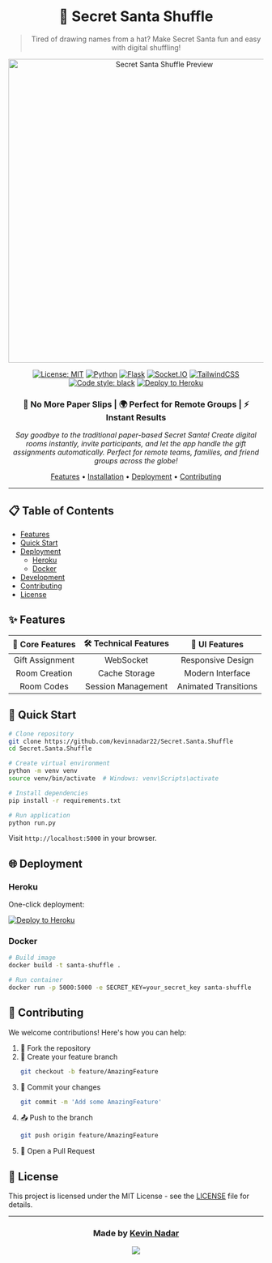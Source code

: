 <div align="center">

# 🎅 Secret Santa Shuffle

> Tired of drawing names from a hat? Make Secret Santa fun and easy with digital shuffling!

<img src="https://cdn.elearningindustry.com/wp-content/uploads/2021/11/shutterstock_1820896832.jpg" alt="Secret Santa Shuffle Preview" width="600"/>

[![License: MIT](https://img.shields.io/badge/License-MIT-yellow.svg)](https://opensource.org/licenses/MIT)
[![Python](https://img.shields.io/badge/Python-3.8+-blue?logo=python)](https://www.python.org/downloads/)
[![Flask](https://img.shields.io/badge/Flask-2.0+-green?logo=flask)](https://flask.palletsprojects.com/)
[![Socket.IO](https://img.shields.io/badge/Socket.IO-4.0+-black?logo=socket.io)](https://socket.io/)
[![TailwindCSS](https://img.shields.io/badge/TailwindCSS-3.0-blue?logo=tailwind-css)](https://tailwindcss.com/)
[![Code style: black](https://img.shields.io/badge/code%20style-black-000000.svg)](https://github.com/psf/black)
[![Deploy to Heroku](https://www.herokucdn.com/deploy/button.svg)](https://heroku.com/deploy?template=https://github.com/kevinnadar22/Secret.Santa.Shuffle)

### 🎯 No More Paper Slips | 🌍 Perfect for Remote Groups | ⚡ Instant Results

*Say goodbye to the traditional paper-based Secret Santa! Create digital rooms instantly, invite participants, and let the app handle the gift assignments automatically. Perfect for remote teams, families, and friend groups across the globe!*

[Features](#-features) •
[Installation](#-installation) •
[Deployment](#-deployment) •
[Contributing](#-contributing)

</div>

---

## 📋 Table of Contents
- [Features](#-features)
- [Quick Start](#-quick-start)
- [Deployment](#-deployment)
  - [Heroku](#heroku)
  - [Docker](#docker)
- [Development](#-development)
- [Contributing](#-contributing)
- [License](#-license)

## ✨ Features

<div align="center">

| 🎯 Core Features | 🛠️ Technical Features | 🎨 UI Features |
|:---------------:|:--------------------:|:-------------:|
| Gift Assignment | WebSocket | Responsive Design |
| Room Creation | Cache Storage | Modern Interface |
| Room Codes | Session Management | Animated Transitions |

</div>

## 🚀 Quick Start

```bash
# Clone repository
git clone https://github.com/kevinnadar22/Secret.Santa.Shuffle
cd Secret.Santa.Shuffle

# Create virtual environment
python -m venv venv
source venv/bin/activate  # Windows: venv\Scripts\activate

# Install dependencies
pip install -r requirements.txt

# Run application
python run.py
```

Visit `http://localhost:5000` in your browser.

## 🌐 Deployment

### Heroku

One-click deployment:

[![Deploy to Heroku](https://www.herokucdn.com/deploy/button.svg)](https://heroku.com/deploy?template=https://github.com/kevinnadar22/Secret.Santa.Shuffle)



### Docker

```bash
# Build image
docker build -t santa-shuffle .

# Run container
docker run -p 5000:5000 -e SECRET_KEY=your_secret_key santa-shuffle
```


## 🤝 Contributing

We welcome contributions! Here's how you can help:

1. 🍴 Fork the repository
2. 🌿 Create your feature branch
   ```bash
   git checkout -b feature/AmazingFeature
   ```
3. 💫 Commit your changes
   ```bash
   git commit -m 'Add some AmazingFeature'
   ```
4. 📤 Push to the branch
   ```bash
   git push origin feature/AmazingFeature
   ```
5. 🎉 Open a Pull Request

## 📄 License

This project is licensed under the MIT License - see the [LICENSE](LICENSE) file for details.

---

<div align="center">

### Made by [Kevin Nadar](https://github.com/kevinnadar22)

<p align="center">
  <a href="https://github.com/kevinnadar22">
    <img src="https://img.shields.io/badge/GitHub-Follow-black?style=for-the-badge&logo=github">
  </a>
</p>

</div>

